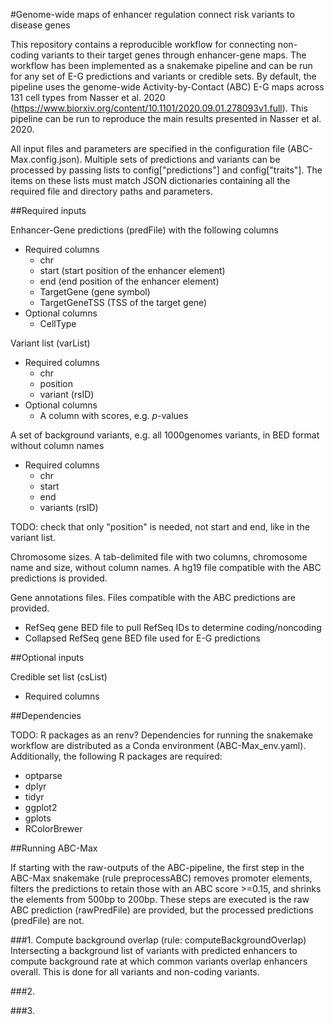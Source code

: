 #Genome-wide maps of enhancer regulation connect risk variants to disease genes

This repository contains a reproducible workflow for connecting non-coding variants to their target genes through enhancer-gene maps. The workflow has been implemented as a snakemake pipeline and can be run for any set of E-G predictions and variants or credible sets. By default, the pipeline uses the genome-wide Activity-by-Contact (ABC) E-G maps across 131 cell types from Nasser et al. 2020 (https://www.biorxiv.org/content/10.1101/2020.09.01.278093v1.full). This pipeline can be run to reproduce the main results presented in Nasser et al. 2020.

All input files and parameters are specified in the configuration file (ABC-Max.config.json). Multiple sets of predictions and variants can be processed by passing lists to config["predictions"] and config["traits"]. The items on these lists must match JSON dictionaries containing all the required file and directory paths and parameters.

##Required inputs

Enhancer-Gene predictions (predFile) with the following columns
* Required columns
	* chr
	* start (start position of the enhancer element)
	* end (end position of the enhancer element)
	* TargetGene (gene symbol)
	* TargetGeneTSS (TSS of the target gene)
* Optional columns
	* CellType

Variant list (varList)
* Required columns
	* chr
	* position
	* variant (rsID)
* Optional columns
	* A column with scores, e.g. *p*-values

A set of background variants, e.g. all 1000genomes variants, in BED format without column names
* Required columns
	* chr
	* start
	* end
	* variants (rsID)


TODO: check that only "position" is needed, not start and end, like in the variant list.

Chromosome sizes. A tab-delimited file with two columns, chromosome name and size, without column names. A hg19 file compatible with the ABC predictions is provided.

Gene annotations files. Files compatible with the ABC predictions are provided.
* RefSeq gene BED file to pull RefSeq IDs to determine coding/noncoding
* Collapsed RefSeq gene BED file used for E-G predictions

##Optional inputs

Credible set list (csList)
* Required columns

##Dependencies

TODO: R packages as an renv?
Dependencies for running the snakemake workflow are distributed as a Conda environment (ABC-Max_env.yaml). Additionally, the following R packages are required:
* optparse
* dplyr
* tidyr
* ggplot2
* gplots
* RColorBrewer

##Running ABC-Max

If starting with the raw-outputs of the ABC-pipeline, the first step in the ABC-Max snakemake (rule preprocessABC) removes promoter elements, filters the predictions to retain those with an ABC score >=0.15, and shrinks the elements from 500bp to 200bp. These steps are executed is the raw ABC prediction (rawPredFile) are provided, but the processed predictions (predFile) are not.

###1. Compute background overlap (rule: computeBackgroundOverlap)
Intersecting a background list of variants with predicted enhancers to compute background rate at which common variants overlap enhancers overall. This is done for all variants and non-coding variants.


###2. 


###3.


